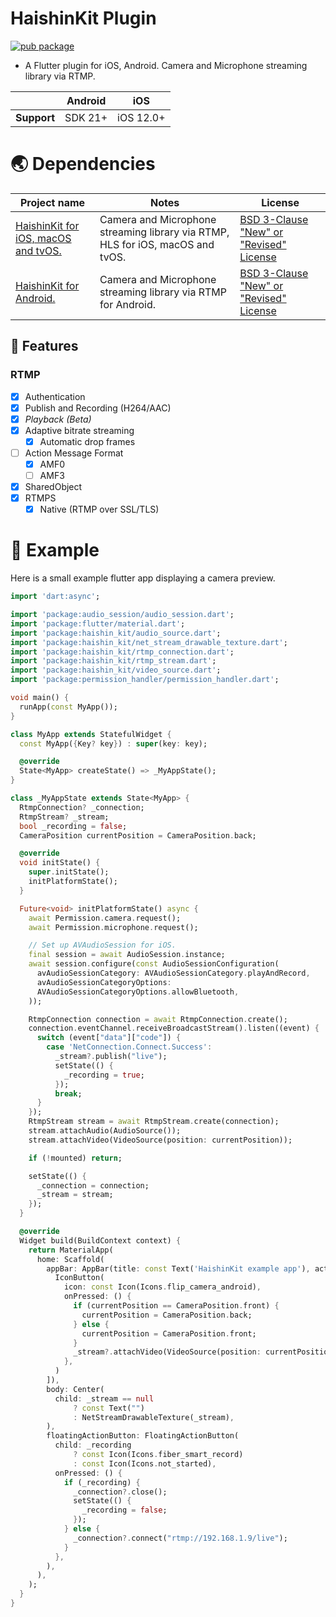 # HaishinKit Plugin

[![pub package](https://img.shields.io/pub/v/haishin_kit.svg)](https://pub.dev/packages/haishin_kit)

* A Flutter plugin for iOS, Android. Camera and Microphone streaming library via RTMP.

|                | Android | iOS       | 
|----------------|---------|-----------|
| **Support**    | SDK 21+ | iOS 12.0+ |

# 🌏 Dependencies

Project name    |Notes       |License
----------------|------------|--------------
[HaishinKit for iOS, macOS and tvOS.](https://github.com/shogo4405/HaishinKit.swift)|Camera and Microphone streaming library via RTMP, HLS for iOS, macOS and tvOS.|[BSD 3-Clause "New" or "Revised" License](https://github.com/shogo4405/HaishinKit.swift/blob/master/LICENSE.md)
[HaishinKit for Android.](https://github.com/shogo4405/HaishinKit.kt)|Camera and Microphone streaming library via RTMP for Android.|[BSD 3-Clause "New" or "Revised" License](https://github.com/shogo4405/HaishinKit.kt/blob/master/LICENSE.md)

## 🎨 Features

### RTMP

- [x] Authentication
- [x] Publish and Recording (H264/AAC)
- [x] _Playback (Beta)_
- [x] Adaptive bitrate streaming
    - [x] Automatic drop frames
- [ ] Action Message Format
    - [x] AMF0
    - [ ] AMF3
- [x] SharedObject
- [x] RTMPS
    - [x] Native (RTMP over SSL/TLS)

# 🐾 Example

Here is a small example flutter app displaying a camera preview.

```dart
import 'dart:async';

import 'package:audio_session/audio_session.dart';
import 'package:flutter/material.dart';
import 'package:haishin_kit/audio_source.dart';
import 'package:haishin_kit/net_stream_drawable_texture.dart';
import 'package:haishin_kit/rtmp_connection.dart';
import 'package:haishin_kit/rtmp_stream.dart';
import 'package:haishin_kit/video_source.dart';
import 'package:permission_handler/permission_handler.dart';

void main() {
  runApp(const MyApp());
}

class MyApp extends StatefulWidget {
  const MyApp({Key? key}) : super(key: key);

  @override
  State<MyApp> createState() => _MyAppState();
}

class _MyAppState extends State<MyApp> {
  RtmpConnection? _connection;
  RtmpStream? _stream;
  bool _recording = false;
  CameraPosition currentPosition = CameraPosition.back;

  @override
  void initState() {
    super.initState();
    initPlatformState();
  }

  Future<void> initPlatformState() async {
    await Permission.camera.request();
    await Permission.microphone.request();

    // Set up AVAudioSession for iOS.
    final session = await AudioSession.instance;
    await session.configure(const AudioSessionConfiguration(
      avAudioSessionCategory: AVAudioSessionCategory.playAndRecord,
      avAudioSessionCategoryOptions:
      AVAudioSessionCategoryOptions.allowBluetooth,
    ));

    RtmpConnection connection = await RtmpConnection.create();
    connection.eventChannel.receiveBroadcastStream().listen((event) {
      switch (event["data"]["code"]) {
        case 'NetConnection.Connect.Success':
          _stream?.publish("live");
          setState(() {
            _recording = true;
          });
          break;
      }
    });
    RtmpStream stream = await RtmpStream.create(connection);
    stream.attachAudio(AudioSource());
    stream.attachVideo(VideoSource(position: currentPosition));

    if (!mounted) return;

    setState(() {
      _connection = connection;
      _stream = stream;
    });
  }

  @override
  Widget build(BuildContext context) {
    return MaterialApp(
      home: Scaffold(
        appBar: AppBar(title: const Text('HaishinKit example app'), actions: [
          IconButton(
            icon: const Icon(Icons.flip_camera_android),
            onPressed: () {
              if (currentPosition == CameraPosition.front) {
                currentPosition = CameraPosition.back;
              } else {
                currentPosition = CameraPosition.front;
              }
              _stream?.attachVideo(VideoSource(position: currentPosition));
            },
          )
        ]),
        body: Center(
          child: _stream == null
              ? const Text("")
              : NetStreamDrawableTexture(_stream),
        ),
        floatingActionButton: FloatingActionButton(
          child: _recording
              ? const Icon(Icons.fiber_smart_record)
              : const Icon(Icons.not_started),
          onPressed: () {
            if (_recording) {
              _connection?.close();
              setState(() {
                _recording = false;
              });
            } else {
              _connection?.connect("rtmp://192.168.1.9/live");
            }
          },
        ),
      ),
    );
  }
}

```
